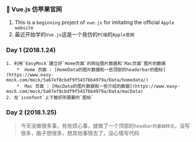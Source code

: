 ### 📛 Vue.js 仿苹果官网 

1. This is a `beginning` project of `vue.js` for imitating the official `Apple website`
2. 最近开始学的`Vue.js`这是一个我仿的`PC端`的`Apple官网`

### Day 1     (2018.1.24)
```
1. 利用`EasyMock`建立好`Home页面`的网址图片数据和`Mac页面`图片的数据
    *  Home 页面 : [HomeData的图片数据和一些顶部的headerbar的图标](https://www.easy-mock.com/mock/5a67ef8cbdf9f5437bb4979a/Data/homedata/)
    *  Mac 页面 : [MacData的图片数据和一些介绍的数据](https://www.easy-mock.com/mock/5a67ef8cbdf9f5437bb4979a/Data/macData)
2. 在`iconfont`上下载好所需要的`图标`
```

### Day 2     (2018.1.25)

> 今天没做很多事，有些烦心事，就做了一个顶部的`headbar的基础样式`，没写很多，脑子想很多，想其他事情去了，没心情写代码
